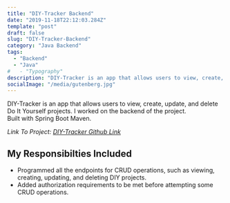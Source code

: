 ```yaml
---
title: "DIY-Tracker Backend"
date: "2019-11-18T22:12:03.284Z"
template: "post"
draft: false
slug: "DIY-Tracker-Backend"
category: "Java Backend"
tags:
  - "Backend"
  - "Java"
#   - "Typography"
description: "DIY-Tracker is an app that allows users to view, create, update, and delete Do It Yourself projects. I worked on the backend of the project."
socialImage: "/media/gutenberg.jpg"
---
```


DIY-Tracker is an app that allows users to view, create, update, and delete Do It Yourself projects. I worked on the backend of the project.<br>
Built with Spring Boot Maven.<br>

*Link To Project: [DIY-Tracker Github Link](https://github.com/diy-tracker-bw/Backend)*
<h2>My Responsibilties Included</h2>

<ul>
  <li>Programmed all the endpoints for CRUD operations, such as viewing, creating, updating, and deleting DIY projects.</li>
  <li>Added authorization requirements to be met before attempting some CRUD operations.</li>
</ul>